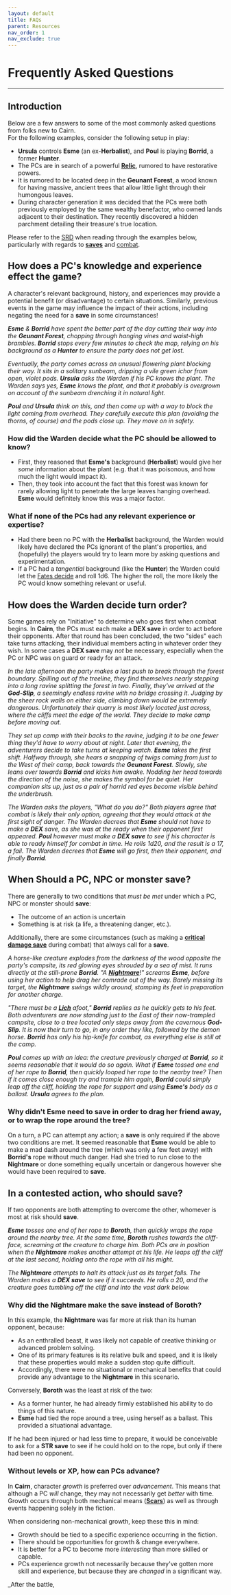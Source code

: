 ```yaml
---
layout: default
title: FAQs
parent: Resources
nav_order: 1
nav_exclude: true
---
```


# Frequently Asked Questions
---
## Introduction
Below are a few answers to some of the most commonly asked questions from folks new to Cairn.  
For the following examples, consider the following setup in play:

- **Ursula** controls **Esme** (an ex-**Herbalist**), and **Poul** is playing **Borrid**, a former **Hunter**.
- The PCs are in search of a powerful [**Relic**](/cairn-srd.html#magic), rumored to have restorative powers.
- It is rumored to be located deep in the **Geunant Forest**, a wood known for having massive, ancient trees that allow little light through their humongous leaves.
- During character generation it was decided that the PCs were both previously employed by the same wealthy benefactor, who owned lands adjacent to their destination. They recently discovered a hidden parchment detailing their treasure's true location.

Please refer to the [SRD](/cairn-srd.html) when reading through the examples below, particularly with regards to [**saves**](/cairn-srd.html#rules) and [combat](/cairn-srd.html#combat).

## How does a PC's knowledge and experience effect the game?
A character's relevant background, history, and experiences may provide a potential benefit (or disadvantage) to certain situations. Similarly, previous events in the game may influence the impact of their actions, including negating the need for a **save** in some circumstances!

_**Esme** & **Borrid** have spent the better part of the day cutting their way into the **Geunant Forest**, chopping through hanging vines and waist-high brambles. **Borrid** stops every few minutes to check the map, relying on his background as a **Hunter** to ensure the party does not get lost._

_Eventually, the party comes across an unusual flowering plant blocking their way. It sits in a solitary sunbeam, dripping a vile green ichor from open, violet pods. **Ursula** asks the Warden if his PC knows the plant. The Warden says yes, **Esme** knows the plant, and that it probably is overgrown on account of the sunbeam drenching it in natural light._

_**Poul** and **Ursula** think on this, and then come up with a way to block the light coming from overhead. They carefully execute this plan (avoiding the thorns, of course) and the pods close up. They move on in safety._

### How did the Warden decide what the PC should be allowed to know?  
- First, they reasoned that **Esme's** background (**Herbalist**) would give her _some_ information about the plant (e.g. that it was poisonous, and how much the light would impact it).  
- Then, they took into account the fact that this forest was known for rarely allowing light to penetrate the large leaves hanging overhead. **Esme** would definitely know this was a major factor.

### What if none of the PCs had any relevant experience or expertise?
- Had there been no PC with the **Herbalist** background, the Warden would likely have declared the PCs ignorant of the plant's properties, and (hopefully) the players would try to learn more by asking questions and experimentation.
- If a PC had a _tangential_ background (like the **Hunter**) the Warden could let the [Fates decide](/cairn-srd.html#die-of-fate) and roll 1d6. The higher the roll, the more likely the PC would know something relevant or useful.

## How does the Warden decide turn order?
Some games rely on "Initiative" to determine who goes first when combat begins. In **Cairn**, the PCs must each make a **DEX save** in order to act before their opponents. After that round has been concluded, the two "sides" each take turns attacking, their individual members acting in whatever order they wish. In some cases a **DEX save** may _not_ be necessary, especially when the PC or NPC was on guard or ready for an attack.

_In the late afternoon the party makes a last push to break through the forest boundary. Spilling out of the treeline, they find themselves nearly stepping into a long ravine splitting the forest in two. Finally, they've arrived at the **God-Slip**, a seemingly endless ravine with no bridge crossing it. Judging by the sheer rock walls on either side, climbing down would be extremely dangerous. Unfortunately their quarry is most likely located just across, where the cliffs meet the edge of the world. They decide to make camp before moving out._

_They set up camp with their backs to the ravine, judging it to be one fewer thing they'd have to worry about at night. Later that evening, the adventurers decide to take turns at keeping watch. **Esme** takes the first shift. Halfway through, she hears a snapping of twigs coming from just to the West of their camp, back towards the **Geunant Forest**. Slowly, she leans over towards **Borrid** and kicks him awake. Nodding her head towards the direction of the noise, she makes the symbol for be quiet. Her companion sits up, just as a pair of horrid red eyes become visible behind the underbrush._

_The Warden asks the players, "What do you do?" Both players agree that combat is likely their only option, agreeing that they would attack at the first sight of danger.  The Warden decrees that **Esme** should not have to make a **DEX** save, as she was at the ready when their opponent first appeared. **Poul** however must make a **DEX save** to see if his character is able to ready himself for combat in time. He rolls 1d20, and the result is a 17, a fail. The Warden decrees that **Esme** will go first, then their opponent, and finally **Borrid**._

## When Should a PC, NPC or monster **save**?
There are generally to two conditions that _must be met_ under which a PC, NPC or monster should **save**:
- The outcome of an action is uncertain
- Something is at risk (a life, a threatening danger, etc.).

Additionally, there are some circumstances (such as making a [**critical damage save**](/cairn-srd.html#combat) during combat) that always call for a **save**.

_A horse-like creature explodes from the darkness of the wood opposite the party's campsite, its red glowing eyes shrouded by a sea of mist. It runs directly at the still-prone **Borrid**. "A [**Nightmare**](/monsters/nightmare.html)!" screams **Esme**, before using her action to help drag her comrade out of the way. Barely missing its target, the **Nightmare** swings wildly around, stamping its feet in preparation for another charge._

_"There must be a [**Lich**](/monsters/lich.html) afoot," **Borrid** replies as he quickly gets to his feet. Both adventurers are now standing just to the East of their now-trampled campsite, close to a tree located only steps away from the cavernous **God-Slip**. It is now their turn to go, in any order they like, followed by the demon horse. **Borrid** has only his hip-knife for combat, as everything else is still at the camp._

_**Poul** comes up with an idea: the creature previously charged at **Borrid**, so it seems reasonable that it would do so again. What if **Esme** tossed one end of her rope to **Borrid**, then quickly looped her rope to the nearby tree? Then if it comes close enough try and trample him again, **Borrid** could simply leap off the cliff, holding the rope for support and using **Esme's** body as a ballast.  **Ursula** agrees to the plan._

### Why didn't **Esme** need to **save** in order to drag her friend away, or to wrap the rope around the tree?
On a turn, a PC can attempt any action; a **save** is only required if the above two conditions are met. It seemed reasonable that **Esme** would be able to make a mad dash around the tree (which was only a few feet away) with **Borrid's** rope without much danger. Had she tried to run close to the **Nightmare** or done something equally uncertain or dangerous however she would have been required to **save**.

## In a contested action, who should **save**?
If two opponents are both attempting to overcome the other, whomever is most at risk should **save**.

_**Esme** tosses one end of her rope to **Boroth**, then quickly wraps the rope around the nearby tree. At the same time, **Boroth** rushes towards the cliff-face, screaming at the creature to charge him. Both PCs are in position when the **Nightmare** makes another attempt at his life. He leaps off the cliff at the last second, holding onto the rope with all his might._

_The **Nightmare** attempts to halt its attack just as its target falls. The Warden makes a **DEX save** to see if it succeeds. He rolls a 20, and the creature goes tumbling off the cliff and into the vast dark below._

### Why did the **Nightmare** make the **save** instead of **Boroth**?
In this example, the **Nightmare** was far more at risk than its human opponent, because:   
- As an enthralled beast, it was likely not capable of creative thinking or advanced problem solving.
- One of its primary features is its relative bulk and speed, and it is likely that these properties would make a sudden stop quite difficult.
- Accordingly, there were no situational or mechanical benefits that could provide any advantage to the **Nightmare** in this scenario.

Conversely, **Boroth** was the least at risk of the two:
- As a former hunter, he had already firmly established his ability to do things of this nature.
- **Esme** had tied the rope around a tree, using herself as a ballast. This provided a situational advantage.

If he had been injured or had less time to prepare, it would be conceivable to ask for a **STR save** to see if he could hold on to the rope, but only if there had been no opponent.

### Without levels or XP, how can PCs advance?
In **Cairn**, character _growth_ is preferred over _advancement_. This means that although a PC _will_ change, they may not necessarily get _better_ with time. Growth occurs through both mechanical means ([**Scars**](/cairn-srd.html#scars)) as well as through events happening solely in the fiction.

When considering non-mechanical growth, keep these this in mind:
- Growth should be tied to a specific experience occurring in the fiction.
- There should be opportunities for growth & change everywhere.
- It is better for a PC to become more _interesting_ than more skilled or capable.
- PCs experience growth not necessarily because they've gotten more skill and experience, but because they are _changed_ in a significant way.

_After the battle, 

